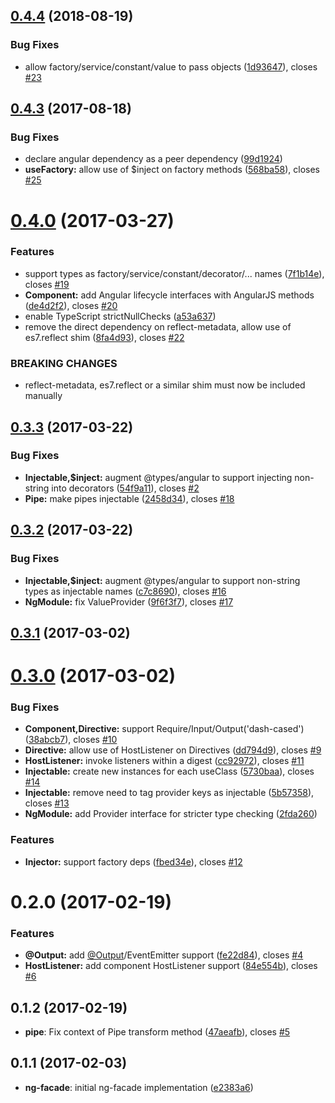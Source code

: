 <a name="0.4.4"></a>
## [0.4.4](https://github.com/jbedard/ng-facade/compare/v0.4.3...v0.4.4) (2018-08-19)


### Bug Fixes

* allow factory/service/constant/value to pass objects ([1d93647](https://github.com/jbedard/ng-facade/commit/1d93647)), closes [#23](https://github.com/jbedard/ng-facade/issues/23)



<a name="0.4.3"></a>
## [0.4.3](https://github.com/jbedard/ng-facade/compare/v0.4.1...v0.4.3) (2017-08-18)


### Bug Fixes

* declare angular dependency as a peer dependency ([99d1924](https://github.com/jbedard/ng-facade/commit/99d1924))
* **useFactory:** allow use of $inject on factory methods ([568ba58](https://github.com/jbedard/ng-facade/commit/568ba58)), closes [#25](https://github.com/jbedard/ng-facade/issues/25)



<a name="0.4.0"></a>
# [0.4.0](https://github.com/jbedard/ng-facade/compare/v0.3.3...v0.4.0) (2017-03-27)


### Features

* support types as factory/service/constant/decorator/... names ([7f1b14e](https://github.com/jbedard/ng-facade/commit/7f1b14e)), closes [#19](https://github.com/jbedard/ng-facade/issues/19)
* **Component:** add Angular lifecycle interfaces with AngularJS methods ([de4d2f2](https://github.com/jbedard/ng-facade/commit/de4d2f2)), closes [#20](https://github.com/jbedard/ng-facade/issues/20)
* enable TypeScript strictNullChecks ([a53a637](https://github.com/jbedard/ng-facade/commit/a53a637))
* remove the direct dependency on reflect-metadata, allow use of es7.reflect shim  ([8fa4d93](https://github.com/jbedard/ng-facade/commit/8fa4d93)), closes [#22](https://github.com/jbedard/ng-facade/issues/22)


### BREAKING CHANGES

* reflect-metadata, es7.reflect or a similar shim must now be included manually


<a name="0.3.3"></a>
## [0.3.3](https://github.com/jbedard/ng-facade/compare/v0.3.2...v0.3.3) (2017-03-22)



### Bug Fixes

* **Injectable,$inject:** augment @types/angular to support injecting non-string into decorators ([54f9a11](https://github.com/jbedard/ng-facade/commit/54f9a11)), closes [#2](https://github.com/jbedard/ng-facade/issues/2)
* **Pipe:** make pipes injectable ([2458d34](https://github.com/jbedard/ng-facade/commit/2458d34)), closes [#18](https://github.com/jbedard/ng-facade/issues/18)



<a name="0.3.2"></a>
## [0.3.2](https://github.com/jbedard/ng-facade/compare/v0.3.1...v0.3.2) (2017-03-22)


### Bug Fixes

* **Injectable,$inject:** augment @types/angular to support non-string types as injectable names ([c7c8690](https://github.com/jbedard/ng-facade/commit/c7c8690)), closes [#16](https://github.com/jbedard/ng-facade/issues/16)
* **NgModule:** fix ValueProvider ([9f6f3f7](https://github.com/jbedard/ng-facade/commit/9f6f3f7)), closes [#17](https://github.com/jbedard/ng-facade/issues/17)



<a name="0.3.1"></a>
## [0.3.1](https://github.com/jbedard/ng-facade/compare/v0.3.0...v0.3.1) (2017-03-02)



<a name="0.3.0"></a>
# [0.3.0](https://github.com/jbedard/ng-facade/compare/38abcb7...v0.3.0) (2017-03-02)


### Bug Fixes

* **Component,Directive:** support Require/Input/Output('dash-cased') ([38abcb7](https://github.com/jbedard/ng-facade/commit/38abcb7)), closes [#10](https://github.com/jbedard/ng-facade/issues/10)
* **Directive:** allow use of HostListener on Directives ([dd794d9](https://github.com/jbedard/ng-facade/commit/dd794d9)), closes [#9](https://github.com/jbedard/ng-facade/issues/9)
* **HostListener:** invoke listeners within a digest ([cc92972](https://github.com/jbedard/ng-facade/commit/cc92972)), closes [#11](https://github.com/jbedard/ng-facade/issues/11)
* **Injectable:** create new instances for each useClass ([5730baa](https://github.com/jbedard/ng-facade/commit/5730baa)), closes [#14](https://github.com/jbedard/ng-facade/issues/14)
* **Injectable:** remove need to tag provider keys as injectable ([5b57358](https://github.com/jbedard/ng-facade/commit/5b57358)), closes [#13](https://github.com/jbedard/ng-facade/issues/13)
* **NgModule:** add Provider interface for stricter type checking ([2fda260](https://github.com/jbedard/ng-facade/commit/2fda260))


### Features

* **Injector:** support factory deps ([fbed34e](https://github.com/jbedard/ng-facade/commit/fbed34e)), closes [#12](https://github.com/jbedard/ng-facade/issues/12)



<a name="0.2.0"></a>
# 0.2.0 (2017-02-19)


### Features

* **@Output:** add [@Output](https://github.com/Output)/EventEmitter support ([fe22d84](https://github.com/jbedard/ng-facade/commit/fe22d84)), closes [#4](https://github.com/jbedard/ng-facade/issues/4)
* **HostListener:** add component HostListener support ([84e554b](https://github.com/jbedard/ng-facade/commit/84e554b)), closes [#6](https://github.com/jbedard/ng-facade/issues/6)



<a name="0.1.2"></a>
## 0.1.2 (2017-02-19)

* **pipe**: Fix context of Pipe transform method ([47aeafb](https://github.com/jbedard/ng-facade/commit/47aeafb)), closes [#5](https://github.com/jbedard/ng-facade/issues/5)



<a name="0.1.1"></a>
## 0.1.1 (2017-02-03)

* **ng-facade**: initial ng-facade implementation ([e2383a6](https://github.com/jbedard/ng-facade/commit/e2383a6))